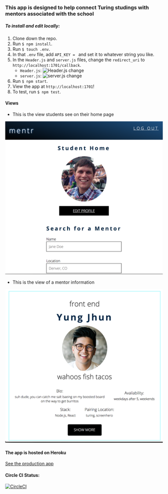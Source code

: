 ### This app is designed to help connect Turing studings with mentors associated with the school

##### To install and edit locally:
1. Clone down the repo.
2. Run `$ npm install`.
3. Run `$ touch .env`.
4. In that `.env` file, add `API_KEY = ` and set it to whatever string you like.
5. In the `Header.js` and `server.js` files, change the `redirect_uri` to `http://localhost:1701/callback`.
    * `Header.js`: ![Header.js change](http://i.imgur.com/ZgVJANQ.png)
    * `server.js`: ![server.js change](http://i.imgur.com/JXXPWP4.png)
6. Run `$ npm start`.
7. View the app at `http://localhost:1701`!
8. To test, run `$ npm test`.


#### Views

* This is the view students see on their home page

![Image](images/StudentHomeView.png)

* This is the view of a mentor information

![Image](images/MentorCardView.png)

#### The app is hosted on Heroku

[See the production app](https://turing-mentr.herokuapp.com/)


#### Circle CI Status:
[![CircleCI](https://circleci.com/gh/letakeane/mentr.svg?style=svg)](https://circleci.com/gh/letakeane/mentr)
